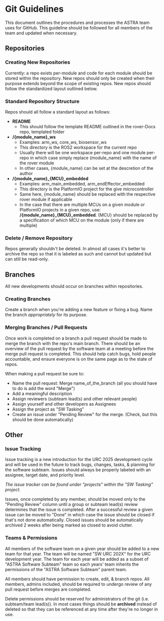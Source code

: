 # Git Guidelines	
This document outlines the procedures and processes the ASTRA team uses for GitHub. This guideline should be followed for all members of the team and updated when necessary.

## Repositories
### Creating New Repositories
Currently: a repo exists per-module and code for each module should be stored within the repository. New repos should only be created when their purpose extends beyond the scope of existing repos. 
New repos should follow the standardized layout outlined below.

### Standard Repository Structure
Repos should all follow a standard layout as follows:

 - **README**
	 - This should follow the template README outlined in the rover-Docs repo, templated folder
 - **/{module_name}_ws**
	 - Examples: arm_ws, core_ws, biosensor_ws
	 - This directory is the ROS2 workspace for the current repo
	 - Usually there will be one workspace per-repo and one module per-repo in which case simply replace {module_name} with the name of the rover module
	 - In other cases, {module_name} can be set at the descretion of the author
 - **/{module_name}_{MCU}_embedded**
	 - Examples: arm_main_embedded, arm_endEffector_embedded
	 - This directory is the PlatformIO project for the give microcontroller
	 - Same here, {module_name} should be replaced with the respective rover module if applicable
	 - In the case that there are multiple MCUs on a given module or PlatformIO projects in a given repo, use: **/{module_name}_{MCU}_embedded**. {MCU} should be replaced by a specification of which MCU on the module (only if there are multiple)

### Delete / Remove Repository 
Repos generally shouldn't be deleted. In almost all cases it's better to archive the repo so that it is labeled as such and cannot but updated but can still be read-only. 

## Branches
All new developments should occur on branches within repositories. 

### Creating Branches
Create a branch when you're adding a new feature or fixing a bug. Name the branch *appropriately* for its purpose. 

### Merging Branches / Pull Requests
Once work is completed on a branch a pull request should be made to merge the branch with the repo's main branch. There should be an overview of the pull request by the software team at a meeting before the merge pull request is completed. This should help catch bugs, hold people accountable, and ensure everyone is on the same page as to the state of repos.

When making a pull request be sure to:
 - Name the pull request: Merge name_of_the_branch (all you should have to do is add the word "Merge")
 - Add a meaningful description
 - Assign reviewers (subteam lead(s) and other relevant people)
 - Assign yourself and other developers as Assignees
 - Assign the project as "SW Tasking"
 - Create an issue under "Pending Review" for the merge. (Check, but this should be done automatically)

## Other
### Issue Tracking
 Issue tracking is a new introduction for the URC 2025 development cycle and will be used in the future to track bugs, changes, tasks, & planning for the software subteam. Issues should always be properly labeled with an assignee, target date, and priority level. 

*The issue tracker can be found under "projects" within the "SW Tasking" project.*

Issues, once completed by any member, should be moved only to the "Pending Review" column until a group or subteam lead(s) review determines that the issue is completed. After a successful review a given issue can be moved to "Done" in which case the issue should be closed if that's not done automatically. Closed issues should be automatically archived 2 weeks after being marked as closed to avoid clutter.
 

### Teams & Permissions
All members of the software team on a given year should be added to a new team for that year. The team will be named "SW URC 202X" for the URC development year. The team for each year will be added as a subset of "ASTRA Software Subteam" team so each years' team inherits the permissions of the "ASTRA Software Subteam" parent team.

All  members should have permission to create, edit, & branch repos. All members, admins included, should be required to undergo review of any pull request before merges are completed. 

Delete permissions should be reserved for administrators of the git (i.e. subteam/team lead(s)). In most cases things should be **archived** instead of deleted so that they can be referenced at any time after they're no longer in use. 
